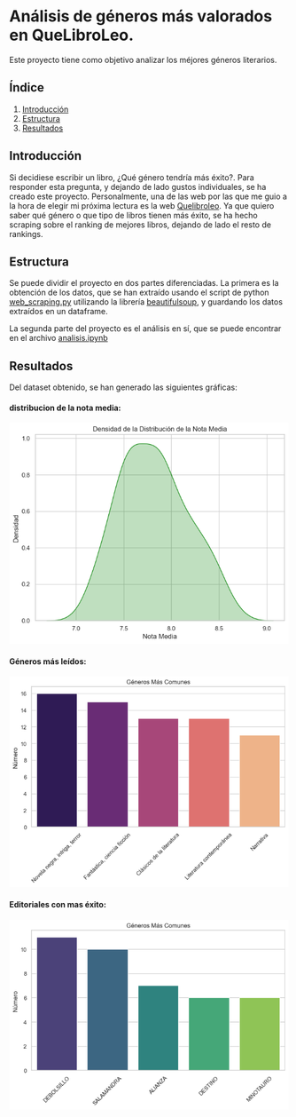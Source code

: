 # Análisis de géneros más valorados en QueLibroLeo.

Este proyecto tiene como objetivo analizar los méjores géneros literarios.

## Índice

1. [Introducción](#introducción)
2. [Estructura](#estructura)
3. [Resultados](#resultados)

## Introducción

Si decidiese escribir un libro, ¿Qué género tendría más éxito?. Para responder esta pregunta, y dejando de lado gustos individuales, se ha creado este proyecto. Personalmente, una de las web por las que me guio a la hora de elegir mi próxima lectura es la web [Quelibroleo](https://quelibroleo.com/). 
Ya que quiero saber qué género o que tipo de libros tienen más éxito, se ha hecho scraping sobre el ranking de mejores libros, dejando de lado el resto de rankings.

## Estructura

Se puede dividir el proyecto en dos partes diferenciadas. La primera es la obtención de los datos, que se han extraído usando el script de python [web_scraping.py](src/web_scraping.py) utilizando la librería [beautifulsoup](https://www.crummy.com/software/BeautifulSoup/bs4/doc/), y guardando los datos extraídos en un dataframe. 

La segunda parte del proyecto es el análisis en sí, que se puede encontrar en el archivo [analisis.ipynb](notebooks/analisis.ipynb)

## Resultados

Del dataset obtenido, se han generado las siguientes gráficas:

#### distribucion de la nota media:
![Distribucion de Nota media](/artifacts/img/distribucion.png)

#### Géneros más leídos:
![Generos](/artifacts/img/genero.png)

#### Editoriales con mas éxito:
![Distribucion de Nota media](/artifacts/img/editorial.png)

